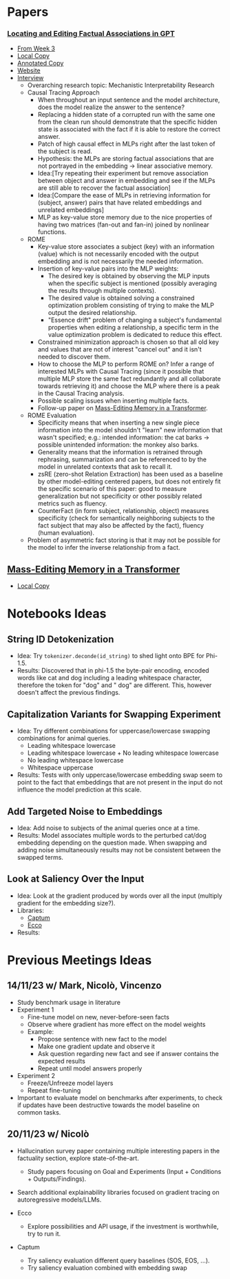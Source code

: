 # Papers

### [Locating and Editing Factual Associations in GPT](https://arxiv.org/abs/2202.05262)
- [From Week 3](../Week3/Resources.md)
- [Local Copy](../Week3/PDFs/locating_and_editing_factual_associations_in_gpt.pdf)
- [Annotated Copy](../Week3/PDFs/Annotated/locating_and_editing_factual_associations_in_gpt_annotated.pdf)
- [Website](https://rome.baulab.info)
- [Interview](https://www.youtube.com/watch?v=_NMQyOu2HTo)
    - Overarching research topic: Mechanistic Interpretability Research
    - Causal Tracing Approach
        - When throughout an input sentence and the model architecture, does the model realize the answer to the sentence?
        - Replacing a hidden state of a corrupted run with the same one from the clean run should demonstrate that the specific hidden state is associated with the fact if it is able to restore the correct answer.
        - Patch of high causal effect in MLPs right after the last token of the subject is read.
        - Hypothesis: the MLPs are storing factual associations that are not portrayed in the embedding -> linear associative memory.
        - Idea:[Try repeating their experiment but remove association between object and answer in embedding and see if the MLPs are still able to recover the factual association]
        - Idea:[Compare the ease of MLPs in retrieving information for (subject, answer) pairs that have related embeddings and unrelated embeddings]
        - MLP as key-value store memory due to the nice properties of having two matrices (fan-out and fan-in) joined by nonlinear functions.
    - ROME
        - Key-value store associates a subject (key) with an information (value) which is not necessarily encoded with the output embedding and is not necessarily the needed information.
        - Insertion of key-value pairs into the MLP weights:
            - The desired key is obtained by observing the MLP inputs when the specific subject is mentioned (possibly averaging the results through multiple contexts).
            - The desired value is obtained solving a constrained optimization problem consisting of trying to make the MLP output the desired relationship.
            - "Essence drift" problem of changing a subject's fundamental properties when editing a relationship, a specific term in the value optimization problem is dedicated to reduce this effect.
        - Constrained minimization approach is chosen so that all old key and values that are not of interest "cancel out" and it isn't needed to discover them.
        - How to choose the MLP to perform ROME on? Infer a range of interested MLPs with Causal Tracing (since it possible that multiple MLP store the same fact redundantly and all collaborate towards retrieving it) and choose the MLP where there is a peak in the Causal Tracing analysis.
        - Possible scaling issues when inserting multiple facts.
        - Follow-up paper on [Mass-Editing Memory in a Transformer](#mass-editing-memory-in-a-transformer).
    - ROME Evaluation
        - Specificity means that when inserting a new single piece information into the model shouldn't "learn" new information that wasn't specified; e.g.: intended information: the cat barks -> possible unintended information: the monkey also barks.
        - Generality means that the information is retrained through rephrasing, summarization and can be referenced to by the model in unrelated contexts that ask to recall it.
        - zsRE (zero-shot Relation Extraction) has been used as a baseline by other model-editing centered papers, but does not entirely fit the specific scenario of this paper: good to measure generalization but not specificity or other possibly related metrics such as fluency.
        - CounterFact (in form subject, relationship, object) measures specificity (check for semantically neighboring subjects to the fact subject that may also be affected by the fact), fluency (human evaluation).
    - Problem of asymmetric fact storing is that it may not be possible for the model to infer the inverse relationship from a fact.

## [Mass-Editing Memory in a Transformer](https://arxiv.org/abs/2210.07229)
- [Local Copy](PDFs/mass_editing_memory_in_a_transformer.pdf)

# Notebooks Ideas

## String ID Detokenization
- Idea: Try `tokenizer.deconde(id_string)` to shed light onto BPE for Phi-1.5.
- Results: Discovered that in phi-1.5 the byte-pair encoding, encoded words like cat and dog including a leading whitespace character, therefore the token for "dog" and " dog" are different. This, however doesn't affect the previous findings.

## Capitalization Variants for Swapping Experiment
- Idea: Try different combinations for uppercase/lowercase swapping combinations for animal queries.
    - Leading whitespace lowercase
    - Leading whitespace lowercase + No leading whitespace lowercase
    - No leading whitespace lowercase
    - Whitespace uppercase
- Results: Tests with only uppercase/lowercase embedding swap seem to point to the fact that embeddings that are not present in the input do not influence the model prediction at this scale.

## Add Targeted Noise to Embeddings
- Idea: Add noise to subjects of the animal queries once at a time.
- Results: Model associates multiple words to the perturbed cat/dog embedding depending on the question made. When swapping and adding noise simultaneously results may not be consistent between the swapped terms.

## Look at Saliency Over the Input
- Idea: Look at the gradient produced by words over all the input (multiply gradient for the embedding size?).
- Libraries:
    - [Captum](https://captum.ai)
    - [Ecco](https://github.com/jalammar/ecco)
- Results: 

# Previous Meetings Ideas

## 14/11/23 w/ Mark, Nicolò, Vincenzo

- Study benchmark usage in literature
- Experiment 1
    - Fine-tune model on new, never-before-seen facts
    - Observe where gradient has more effect on the model weights
    - Example: 
        - Propose sentence with new fact to the model
        - Make one gradient update and observe it
        - Ask question regarding new fact and see if answer contains the expected results
        - Repeat until model answers properly
- Experiment 2
    - Freeze/Unfreeze model layers
    - Repeat fine-tuning
- Important to evaluate model on benchmarks after experiments, to check if updates have been destructive towards the model baseline on common tasks.

## 20/11/23 w/ Nicolò

- Hallucination survey paper containing multiple interesting papers in the factuality section, explore state-of-the-art.
    - Study papers focusing on Goal and Experiments (Input + Conditions + Outputs/Findings).

- Search additional explainability libraries focused on gradient tracing on autoregressive models/LLMs.

- Ecco
    - Explore possibilities and API usage, if the investment is worthwhile, try to run it.
- Captum
    - Try saliency evaluation different query baselines (SOS, EOS, ...).
    - Try saliency evaluation combined with embedding swap